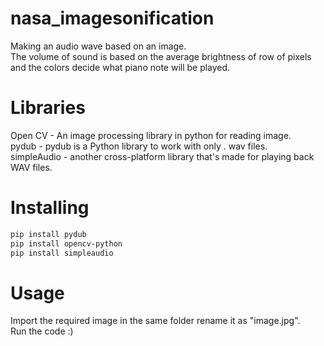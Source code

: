 # nasa_imagesonification
Making an audio wave based on an image.
<br>
The volume of sound is based on the average brightness of row of pixels and the colors decide what piano note will be played.
# Libraries
Open CV - An image processing library in python for reading image.<br>
pydub -  pydub is a Python library to work with only . wav files.<br>
simpleAudio - another cross-platform library that's made for playing back WAV files.

# Installing 
```bash
pip install pydub
pip install opencv-python
pip install simpleaudio
```

# Usage 
Import the required image in the same folder rename it as "image.jpg".<br>
Run the code :)
